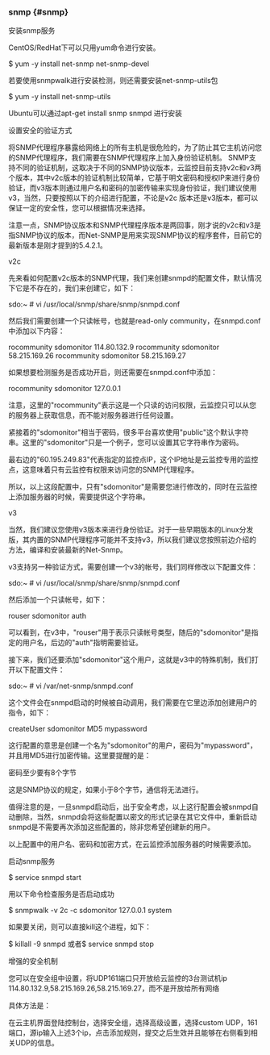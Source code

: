 ### snmp {#snmp}

安装snmp服务

CentOS/RedHat下可以只用yum命令进行安装。

$  yum -y install net-snmp net-snmp-devel

若要使用snmpwalk进行安装检测，则还需要安装net-snmp-utils包

$  yum -y install net-snmp-utils

Ubuntu可以通过apt-get install snmp snmpd 进行安装

设置安全的验证方式

将SNMP代理程序暴露给网络上的所有主机是很危险的，为了防止其它主机访问您的SNMP代理程序，我们需要在SNMP代理程序上加入身份验证机制。 SNMP支持不同的验证机制，这取决于不同的SNMP协议版本，云监控目前支持v2c和v3两个版本，其中v2c版本的验证机制比较简单，它基于明文密码和授权IP来进行身份验证，而v3版本则通过用户名和密码的加密传输来实现身份验证，我们建议使用v3，当然，只要按照以下的介绍进行配置，不论是v2c 版本还是v3版本，都可以保证一定的安全性，您可以根据情况来选择。

注意一点，SNMP协议版本和SNMP代理程序版本是两回事，刚才说的v2c和v3是指SNMP协议的版本，而Net-SNMP是用来实现SNMP协议的程序套件，目前它的最新版本是刚才提到的5.4.2.1。

v2c

先来看如何配置v2c版本的SNMP代理，我们来创建snmpd的配置文件，默认情况下它是不存在的，我们来创建它，如下：

sdo:~ # vi /usr/local/snmp/share/snmp/snmpd.conf

然后我们需要创建一个只读帐号，也就是read-only community，在snmpd.conf中添加以下内容：

rocommunity sdomonitor 114.80.132.9 rocommunity sdomonitor 58.215.169.26 rocommunity sdomonitor 58.215.169.27

如果想要检测服务是否成功开启，则还需要在snmpd.conf中添加：

rocommunity sdomonitor 127.0.0.1

注意，这里的&quot;rocommunity&quot;表示这是一个只读的访问权限，云监控只可以从您的服务器上获取信息，而不能对服务器进行任何设置。

紧接着的&quot;sdomonitor&quot;相当于密码，很多平台喜欢使用&quot;public&quot;这个默认字符串。这里的&quot;sdomonitor&quot;只是一个例子，您可以设置其它字符串作为密码。

最右边的&quot;60.195.249.83&quot;代表指定的监控点IP，这个IP地址是云监控专用的监控点，这意味着只有云监控有权限来访问您的SNMP代理程序。

所以，以上这段配置中，只有&quot;sdomonitor&quot;是需要您进行修改的，同时在云监控上添加服务器的时候，需要提供这个字符串。

v3

当然，我们建议您使用v3版本来进行身份验证。对于一些早期版本的Linux分发版，其内置的SNMP代理程序可能并不支持v3，所以我们建议您按照前边介绍的方法，编译和安装最新的Net-Snmp。

v3支持另一种验证方式，需要创建一个v3的帐号，我们同样修改以下配置文件：

sdo:~ # vi /usr/local/snmp/share/snmp/snmpd.conf

然后添加一个只读帐号，如下：

rouser sdomonitor auth

可以看到，在v3中，&quot;rouser&quot;用于表示只读帐号类型，随后的&quot;sdomonitor&quot;是指定的用户名，后边的&quot;auth&quot;指明需要验证。

接下来，我们还要添加&quot;sdomonitor&quot;这个用户，这就是v3中的特殊机制，我们打开以下配置文件：

sdo:~ # vi /var/net-snmp/snmpd.conf

这个文件会在snmpd启动的时候被自动调用，我们需要在它里边添加创建用户的指令，如下：

createUser sdomonitor MD5 mypassword

这行配置的意思是创建一个名为&quot;sdomonitor&quot;的用户，密码为&quot;mypassword&quot;，并且用MD5进行加密传输。这里要提醒的是：

密码至少要有8个字节

这是SNMP协议的规定，如果小于8个字节，通信将无法进行。

值得注意的是，一旦snmpd启动后，出于安全考虑，以上这行配置会被snmpd自动删除，当然，snmpd会将这些配置以密文的形式记录在其它文件中，重新启动snmpd是不需要再次添加这些配置的，除非您希望创建新的用户。

以上配置中的用户名、密码和加密方式，在云监控添加服务器的时候需要添加。

启动snmp服务

$ service snmpd start

用以下命令检查服务是否启动成功

$ snmpwalk -v 2c -c sdomonitor 127.0.0.1 system

如果要关闭，则可以直接kill这个进程，如下：

$ killall -9 snmpd 或者$ service snmpd stop

增强的安全机制

您可以在安全组中设置，将UDP161端口只开放给云监控的3台测试机ip 114.80.132.9,58.215.169.26,58.215.169.27，而不是开放给所有网络

具体方法是：

在云主机界面登陆控制台，选择安全组，选择高级设置，选择custom UDP，161端口，源ip输入上述3个ip，点击添加规则，提交之后生效并且能够在右侧看到相关UDP的信息。